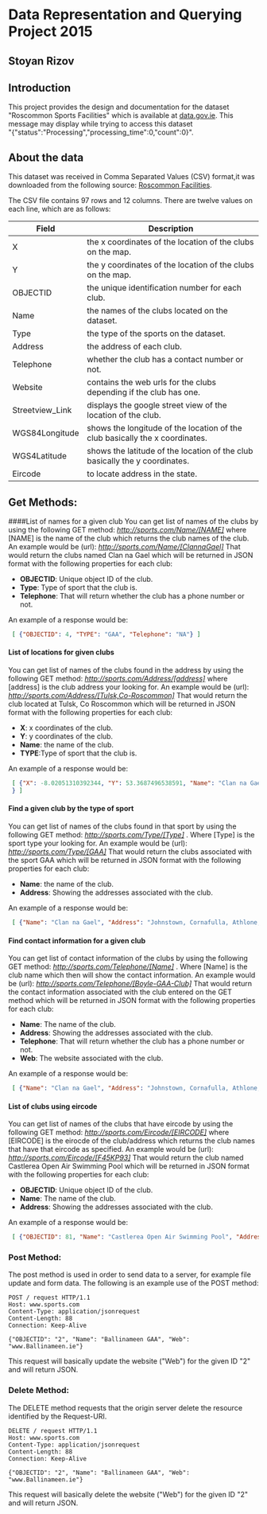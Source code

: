 # Data Representation and Querying Project 2015
## Stoyan Rizov

## Introduction
This project provides the design and documentation for the dataset "Roscommon Sports Facilities" which is available at [data.gov.ie](https://data.gov.ie/dataset/roscommon-sports-facilitiesbbc82).
This message may display while trying to access this dataset   
"{"status":"Processing","processing_time":0,"count":0}".

## About the data
This dataset was received in Comma Separated Values (CSV) format,it was downloaded from the following source: [Roscommon Facilities](https://data.gov.ie/dataset/roscommon-sports-facilitiesbbc82/resource/216a5b61-3ef0-429d-b6c9-5c272f23d9b8).

The CSV file contains 97 rows and 12 columns.
There are twelve values on each line, which are as follows:

Field | Description
------|------------
X | the x coordinates of the location of the clubs on the map.
Y | the y coordinates of the location of the clubs on the map.
OBJECTID | the unique identification number for each club.
Name | the names of the clubs located on the dataset.
Type| the type of the sports on the dataset.
Address | the address of each club.
Telephone | whether the club has a contact number or not.
Website | contains the web urls for the clubs depending if the club has one.
Streetview_Link | displays the google street view of the location of the club.
WGS84Longitude | shows the longitude of the location of the club basically the x coordinates.
WGS4Latitude | shows the latitude of the location of the club basically the y coordinates.
Eircode | to locate address in the state.

## Get Methods: 

####List of names for a given club
You can get list of names of the clubs by using the following GET method:
<em> *http://sports.com/Name/[NAME]* </em>
where [NAME] is the name of the club which returns the club names of the club.
An example would be (url):
<em> *http://sports.com/Name/[ClannaGael]* </em>
That would return the clubs named Clan na Gael which will be returned in JSON format with the following properties for each club:
- **OBJECTID**: Unique object ID of the club.
- **Type**: Type of sport that the club is.
- **Telephone**: That will return whether the club has a phone number or not.

An example of a response would be:
```json
 [ {"OBJECTID": 4, "TYPE": "GAA", "Telephone": "NA"} ]
 ```

#### List of locations for given clubs
You can get list of names of the clubs found in the address by using the following GET method:
<em> *http://sports.com/Address/[address]* </em>
where [address] is the club address your looking for.
An example would be (url):
<em> *http://sports.com/Address/[Tulsk,Co-Roscommon]* </em>
That would return the club located at Tulsk, Co Roscommon which will be returned in JSON format with the following properties for each club:
- **X**: x coordinates of the club. 
- **Y**: y coordinates of the club.
- **Name**: the name of the club.
- **TYPE**:Type of sport that the club is.

An example of a response would be:
```json
 [ {"X": -8.02051310392344, "Y": 53.3687496538591, "Name": "Clan na Gael", "TYPE": "GAA"
 } ]
 ```
 
 #### Find a given club by the type of sport
 You can get list of names of the clubs found in that sport by using the following GET method:
<em> *http://sports.com/Type/[Type]* </em>.
Where [Type] is the sport type your looking for.
An example would be (url):
<em> *http://sports.com/Type/[GAA]* </em>
That would return the clubs associated with the sport GAA which will be returned in JSON format with the following properties for each club:
- **Name**: the name of the club.
- **Address**: Showing the addresses associated with the club.

An example of a response would be:
```json
 [ {"Name": "Clan na Gael", "Address": "Johnstown, Cornafulla, Athlone, Co Roscommon"} ]
 ```

#### Find contact information for a given club
You can get list of contact information of the clubs by using the  following GET method:
<em> *http://sports.com/Telephone/[Name]* </em>.
Where [Name] is the club name which then will show the contact information.
An example would be (url):
<em> *http://sports.com/Telephone/[Boyle-GAA-Club]* </em>
That would return the contact information associated with the club entered on the GET method which will be returned in JSON format with the following properties for each club:
- **Name**: The name of the club.
- **Address**: Showing the addresses associated with the club.
- **Telephone**: That will return whether the club has a phone number or not.
- **Web**: The website associated with the club.

An example of a response would be:
```json
 [ {"Name": "Clan na Gael", "Address": "Johnstown, Cornafulla, Athlone, Co Roscommon", "Telephone": "NA", "Web": " www.fuerty.roscommon.gaa.ie"} ]
 ```
#### List of clubs using eircode
You can get list of names of the clubs that have eircode by using the following GET method:
<em> *http://sports.com/Eircode/[EIRCODE]* </em>
where [EIRCODE] is the eirocde of the club/address which returns the club names that have that eircode as specified.
An example would be (url):
<em> *http://sports.com/Eircode/[F45KP93]* </em>
That would return the club named Castlerea Open Air Swimming Pool which will be returned in JSON format with the following properties for each club:
- **OBJECTID**: Unique object ID of the club.
- **Name**: The name of the club.
- **Address**: Showing the addresses associated with the club.

An example of a response would be:
```json
 [ {"OBJECTID": 81, "Name": "Castlerea Open Air Swimming Pool", "Address": "The Demesne, Castlerea, Co Roscommon" } ]
 ```

### Post Method:
The post method is used in order to send data to a server, for example file update and form data.
The following is an example use of the POST method:

```http
POST / request HTTP/1.1
Host: www.sports.com
Content-Type: application/jsonrequest
Content-Length: 88
Connection: Keep-Alive

{"OBJECTID": "2", "Name": "Ballinameen GAA", "Web": "www.Ballinameen.ie"}
```
This request will basically update the website ("Web") for the given ID "2" and will return JSON.

### Delete Method:
The DELETE method requests that the origin server delete the resource identified by the Request-URI.

```http
DELETE / request HTTP/1.1
Host: www.sports.com
Content-Type: application/jsonrequest
Content-Length: 88
Connection: Keep-Alive

{"OBJECTID": "2", "Name": "Ballinameen GAA", "Web": "www.Ballinameen.ie"}
```
This request will basically delete the website ("Web") for the given ID "2" and will return JSON.


